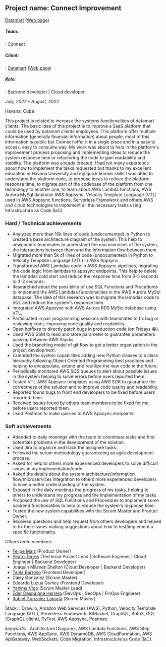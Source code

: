 ## **Project name: Connect Improvement**

[Datamart](https://www.linkedin.com/company/datamartcl/) ([Web page](https://datamart.cl/))

##### Team:
: Connect

##### Client:
: [Datamart](https://www.linkedin.com/company/datamartcl/) ([Web page](https://datamart.cl/))

##### Role:
: Backend developer | Cloud developer

*July, 2022 – August, 2022*

Havana, Cuba

<!-- who is the client, what the client have, what the client want, what i can do -->

This project is related to increase the systems functionalities of datamart clients. The basic idea of this project is to improve a SaaS platform that could be used by datamart clients employees. This platform offer multiple information (generally financial information) about people, most of this information is public but Connect offer it in a single place and in a easy to access, easy to consume way. My work was about to help in the platform's improvement process proposing and implementing ideas to reduce the system response time or refactoring the code to gain readability and stability. The platform was already created. I had not many experience about how to implement the tasks requested but thanks to my excellent education in Havana University and my quick learner skills I was able: to understand the platform code, to propose ideas to reduce the platform response time, to migrate part of the codebase of the platform from one technology to another one, to learn about AWS Lambda functions, AWS Aurora MySql database AWS Appsync, Velocity Template Language (VTL) used in AWS Appsync functions, Serverless Framework and others AWS and cloud technologies to implement all the necessary tasks using Infrastructure as Code (IaC).

<!-- small description about the client and its requirements or problems, how I solve it -->
### Hard / Technical achievements

- Analyzed more than 10k lines of code (undocumented) in Python to created a base architecture diagram of the system. This help to newcomers teammates to understand the microservices of the system, the interactions between them and the information flow between them.
- Migrated more than 5k of lines of code (undocumented) in Python to Velocity Template Language (VTL) in AWS Appsync.
- Transformed AWS Lambdas code in AWS Appsync pipelines, migrating the code logic from lambdas to appsync endpoints. This help to delete the lambdas cold start and reduce the response time from 6-5 seconds to 3-2 seconds.
- Researched about the possibility of use SQL Functions and Procedures to implement the AWS Lambdas functionalities in the AWS Aurora MySql database. The idea of this research was to migrate the lambdas code to SQL and reduce the system's response time.
- Integrated AWS Appsync with AWS Aurora RDS MySql database using VTL.
- Participated in pair programming sessions with teammates to fix bug or reviewing code, improving code quality and readability.
- Open hotfixes to directly patch bugs in production code (on Fridays :grin:).
- Used AWS SSM to read and store parameter to guarantee parameters passing between AWS Stacks.
- Used the branching model of git flow to get a better organization in the project development.
- Extended the system capabilities adding new Python classes to a class hierarchy following Object Oriented Programming best practices and helping to encapsulate, extend and reutilize the new code in the future.
- Periodically monitored AWS SQS queues to alert about possible issues in the system helping to solve errors before users reported them.
- Tested VTL AWS Appsync templates using AWS SDK to guarantee the correctness of the solution and to improve code quality and readability.
- Reported found bugs to front end developers to be fixed before users reported them.
- Received issues found by others team members to be fixed for me before users reported them.
- Used Postman to make queries to AWS Appsync endpoints.

### Soft achievements

- Attended to daily meetings with the team to coordinate tasks and find potentials problems in the development of the solution.
- Used Jira to organize and track the assignee tasks.
- Followed the scrum methodology guaranteeing an agile development process.
- Asked for help to others more experienced developers to solve difficult issues in my implementation/code.
- Asked the details about the system architecture/information flow/microservices integration to others more experienced developers to have a better understanding of the system.
- Exposed in the daily meetings the progress of my tasks, helping to others to understand my progress and the implementation of my tasks.
- Proposed the use of SQL Functions and Procedures to implement some backend functionalities to help to reduce the system's response time.
- Tested the new system capabilities with the Scrum Master and Product Owner.
- Received questions and help request from others developers and helped to fix their issues making suggestions about how to test/implement a specific functionality.

*Others team members*:
<!-- maybe extend this with more public profiles? -->
- [Felipe Maiz](https://cl.linkedin.com/in/felipe-maiz-astaburuaga-40670a66) (Product Owner)
- [Pedro Torres](https://cu.linkedin.com/in/pedris11s) (Technical Project Lead | Software Engineer | Cloud Engineer | Backend Developer)
- Joaquin Milanes Shelton (Cloud Developer | Backend Developer)
- [Tania Barroso](https://cu.linkedin.com/in/tbarrosolopez) (Frontend Developer)
- Daisy Gonzalez (Scrum Master)
- Eduardo Luzua Gomez (Frontend Developer)
- [Yahima Vigo](https://cl.linkedin.com/in/yahima-vigo) (Scrum Master Lead)
- [Eder Despaigne Herrera](https://cu.linkedin.com/in/eder-despaigne-herrera-4185501b6) (DevOps | SecOps | FinOps Engineer)
- [Rubiel Gonzalez Labarta](https://cu.linkedin.com/in/rubiel-gonzalez-labarta) (Scrum Master)

Stack:
: Draw.io, Amazon Web Services (AWS), Python, Velocity Template Language (VTL), Serverless Framework, BitBucket, GraphQL, Boto3, GQL (GraphQL client), PyTest, AWS Appsync, Postman.
<!-- extend the keywords section -->
*keywords*:
: Architecture Diagrams, AWS Lambda Functions, AWS Step Functions, AWS AppSync, AWS DynamoDB, AWS CloudFormation, AWS ApiGateway, WebSockets, Code Migration, Infrastructure as Code (IaC).